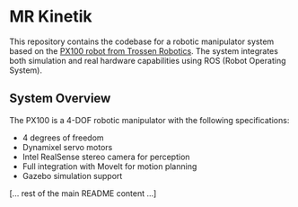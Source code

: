 # MR Kinetik

This repository contains the codebase for a robotic manipulator system based on the [PX100 robot from Trossen Robotics](https://docs.trossenrobotics.com/interbotix_xsarms_docs/specifications/px100.html). The system integrates both simulation and real hardware capabilities using ROS (Robot Operating System).

## System Overview

The PX100 is a 4-DOF robotic manipulator with the following specifications:
- 4 degrees of freedom
- Dynamixel servo motors
- Intel RealSense stereo camera for perception
- Full integration with MoveIt for motion planning
- Gazebo simulation support

[... rest of the main README content ...]